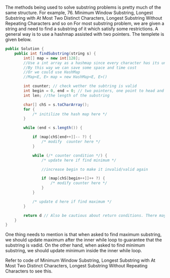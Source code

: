 The methods being used to solve substring problems is pretty much of the same structure.
For example, 76. Minimum Window Substring,  Longest Substring with At Most Two Distinct Characters, Longest Substring Without Repeating Characters and so on
For most substring problem, we are given a string and need to find a substring of it which satisfy some restrictions. 
A general way is to use a hashmap assisted with two pointers. The templete is given below. 

``` Java
public Solution {
	public int findSubstring(string s) {
		int[] map = new int[128];
		//Use a int array as a hashmap since every character has its unique ASCII value.
		//By this way we can save some space and time cost
		//Or we could use HashMap 
		//Map<E, E> map = new HashMap<E, E>() 

		int counter; // check wether the subtring is valid
		int begin = 0, end = 0; // two pointers, one point to head and one to tail
		int len; //the length of the substring

		char[] chS = s.toCharArray();
		for {
			/* initilize the hash map here */
		}

		while (end < s.length()) {

			if (map[chS[end++]]-- ?) {
				/* modify  counter here */
			}

			while (/* counter condition */) {
				/* update here if find minimum */

				//increase begin to make it invalid/valid again

				if (map[chS[begin++]]++ ?) {
					/* modify counter here */
				}
			}

			/* update d here if find maximum */
		}

		return d // Also be cautious about return conditions. There may be some corner case
	}
}
```

One thing needs to mention is that when asked to find maximum substring, we should update maximum after the inner while loop to guarantee that the substring is vadid. On the other hand, when asked to find minimum substring, we should update minimum inside the inner while loop. 

Refer to code of Minimum Window Substring,  Longest Substring with At Most Two Distinct Characters, Longest Substring Without Repeating Characters to see this. 
